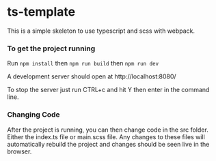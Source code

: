 # ts-template

This is a simple skeleton to use typescript and scss with webpack.

### To get the project running

Run `npm install` then `npm run build` then `npm run dev`

A development server should open at http://localhost:8080/

To stop the server just run CTRL+c and hit Y then enter in the command line.

### Changing Code

After the project is running, you can then change code in the src folder. Either the index.ts file or main.scss file. Any changes to these files will automatically rebuild the project and changes should be seen live in the browser.
